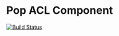 Pop ACL Component
=================

[![Build Status](https://travis-ci.org/popphp/pop-acl.svg?branch=master)](https://travis-ci.org/popphp/pop-acl)



